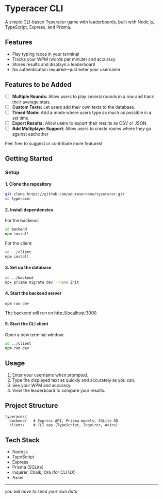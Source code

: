 # Typeracer CLI

A simple CLI-based Typeracer game with leaderboards, built with Node.js, TypeScript, Express, and Prisma.

## Features

- Play typing races in your terminal
- Tracks your WPM (words per minute) and accuracy
- Stores results and displays a leaderboard
- No authentication required—just enter your username

## Features to be Added

- [ ] **Multiple Rounds:** Allow users to play several rounds in a row and track their average stats.
- [ ] **Custom Texts:** Let users add their own texts to the database.
- [ ] **Timed Mode:** Add a mode where users type as much as possible in a set time.
- [ ] **Export Results:** Allow users to export their results as CSV or JSON.
- [ ] **Add Multiplayer Support**: Allow users to create rooms where they go against eachother

Feel free to suggest or contribute more features!

## Getting Started

### Setup

#### 1. Clone the repository

```sh
git clone https://github.com/yourusername/typeracer.git
cd typeracer
```

#### 2. Install dependencies

For the backend:

```sh
cd backend
npm install
```

For the client:

```sh
cd ../client
npm install
```

#### 3. Set up the database

```sh
cd ../backend
npx prisma migrate dev --name init
```

#### 4. Start the backend server

```sh
npm run dev
```

The backend will run on [http://localhost:3000](http://localhost:3000).

#### 5. Start the CLI client

Open a new terminal window:

```sh
cd ../client
npm run dev
```

## Usage

1. Enter your username when prompted.
2. Type the displayed text as quickly and accurately as you can.
3. See your WPM and accuracy.
4. View the leaderboard to compare your results.

## Project Structure

```
typeracer/
  backend/   # Express API, Prisma models, SQLite DB
  client/    # CLI app (TypeScript, Inquirer, Axios)
```

## Tech Stack

- Node.js
- TypeScript
- Express
- Prisma (SQLite)
- Inquirer, Chalk, Ora (for CLI UX)
- Axios

---

_you will have to seed your own data_
